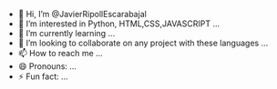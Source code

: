 - 👋 Hi, I’m @JavierRipollEscarabajal
- 👀 I’m interested in Python, HTML,CSS,JAVASCRIPT ...
- 🌱 I’m currently learning ...
- 💞️ I’m looking to collaborate on any project with these languages ...
- 📫 How to reach me ...
- 😄 Pronouns: ...
- ⚡ Fun fact: ...

<!---
JavierRipollEscarabajal/JavierRipollEscarabajal is a ✨ special ✨ repository because its `README.md` (this file) appears on your GitHub profile.
You can click the Preview link to take a look at your changes.
--->
